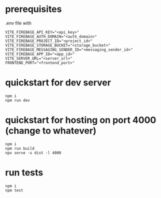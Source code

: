 # prerequisites
.env file with
```
VITE_FIREBASE_API_KEY="<api_key>"
VITE_FIREBASE_AUTH_DOMAIN="<auth_domain>"
VITE_FIREBASE_PROJECT_ID="<project_id>"
VITE_FIREBASE_STORAGE_BUCKET="<storage_bucket>"
VITE_FIREBASE_MESSAGING_SENDER_ID="<messaging_sender_id>"
VITE_FIREBASE_APP_ID="<app_id>"
VITE_SERVER_URL="<server_url>"
FRONTEND_PORT="<frontend_port>"
```

# quickstart for dev server
```
npm i
npm run dev
```

# quickstart for hosting on port 4000 (change to whatever)
```
npm i
npm run build
npx serve -s dist -l 4000
```

# run tests
```
npm i
npm test
```

